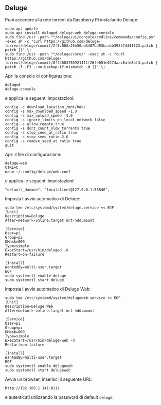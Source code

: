 ## Deluge

Puoi accedere alla rete torrent da Raspberry Pi installando Deluge:
```
sudo apt update
sudo apt install deluged deluge-web deluge-console
sudo find /usr -path "*/deluge/ui/console/cmdline/commands/config.py" -exec sh -c 'curl https://github.com/deluge-torrent/deluge/commit/2f1c008a26b50ab3487bd03bcabb39347d441f23.patch | patch {}' \;
sudo find /usr -path "*/deluge/core/" -exec sh -c "curl https://github.com/deluge-torrent/deluge/commit/8ff4683780921111f26fe051e0274aac8afe8bf3.patch | patch -f -F3 --no-backup-if-mismatch -d {}" \;
```

Apri la console di configurazione:
```
deluged
deluge-console
```

e applica le seguenti impostazioni:
```
config -s download_location /mnt/hdd/
config -s max_download_speed -1.0
config -s max_upload_speed -1.0
config -s ignore_limits_on_local_network false
config -s allow_remote true
config -s dont_count_slow_torrents true
config -s stop_seed_at_ratio true
config -s stop_seed_ratio 2.0
config -s remove_seed_at_ratio true
quit
```

Apri il file di configurazione:
```
deluge-web
CTRL+C
nano ~/.config/deluge/web.conf
```

e applica le seguenti impostazioni:
```
"default_daemon": "localclient@127.0.0.1:58846",
```

Imposta l'avvio automatico di Deluge:
```
sudo tee /etc/systemd/system/deluge.service << EOF
[Unit]
Description=Deluge
After=network-online.target mnt-hdd.mount

[Service]
User=pi
Group=pi
UMask=000
Type=simple
ExecStart=/usr/bin/deluged -d
Restart=on-failure

[Install]
WantedBy=multi-user.target
EOF
sudo systemctl enable deluge
sudo systemctl start deluge
```

Imposta l'avvio automatico di Deluge Web:
```
sudo tee /etc/systemd/system/delugeweb.service << EOF
[Unit]
Description=Deluge Web
After=network-online.target mnt-hdd.mount

[Service]
User=pi
Group=pi
UMask=000
Type=simple
ExecStart=/usr/bin/deluge-web -d
Restart=on-failure

[Install]
WantedBy=multi-user.target
EOF
sudo systemctl enable delugeweb
sudo systemctl start delugeweb
```

Avvia un browser, inserisci il seguente URL:
```
http://192.168.1.141:8112
```

e autenticati utilizzando la password di default `deluge`.
